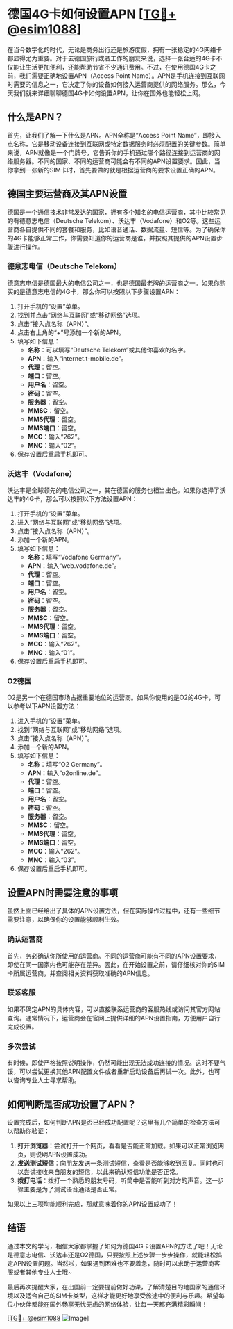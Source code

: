 # 德国4G卡如何设置APN [[TG💪+ @esim1088](https://t.me/s/esim1088)]

在当今数字化的时代，无论是商务出行还是旅游度假，拥有一张稳定的4G网络卡都显得尤为重要。对于去德国旅行或者工作的朋友来说，选择一张合适的4G卡不仅能让生活更加便利，还能帮助节省不少通讯费用。不过，在使用德国4G卡之前，我们需要正确地设置APN（Access Point Name）。APN是手机连接到互联网时需要的信息之一，它决定了你的设备如何接入运营商提供的网络服务。那么，今天我们就来详细聊聊德国4G卡如何设置APN，让你在国外也能轻松上网。

## 什么是APN？

首先，让我们了解一下什么是APN。APN全称是“Access Point Name”，即接入点名称，它是移动设备连接到互联网或特定数据服务时必须配置的关键参数。简单来说，APN就像是一个门牌号，它告诉你的手机通过哪个路径连接到运营商的网络服务器。不同的国家、不同的运营商可能会有不同的APN设置要求。因此，当你拿到一张新的SIM卡时，首先要做的就是根据运营商的要求设置正确的APN。

## 德国主要运营商及其APN设置

德国是一个通信技术非常发达的国家，拥有多个知名的电信运营商，其中比较常见的有德意志电信（Deutsche Telekom）、沃达丰（Vodafone）和O2等。这些运营商各自提供不同的套餐和服务，比如语音通话、数据流量、短信等。为了确保你的4G卡能够正常工作，你需要知道你的运营商是谁，并按照其提供的APN设置步骤进行操作。

### 德意志电信（Deutsche Telekom）

德意志电信是德国最大的电信公司之一，也是德国最老牌的运营商之一。如果你购买的是德意志电信的4G卡，那么你可以按照以下步骤设置APN：

1. 打开手机的“设置”菜单。
2. 找到并点击“网络与互联网”或“移动网络”选项。
3. 点击“接入点名称（APN）”。
4. 点击右上角的“+”号添加一个新的APN。
5. 填写如下信息：
   - **名称**：可以填写“Deutsche Telekom”或其他你喜欢的名字。
   - **APN**：输入“internet.t-mobile.de”。
   - **代理**：留空。
   - **端口**：留空。
   - **用户名**：留空。
   - **密码**：留空。
   - **服务器**：留空。
   - **MMSC**：留空。
   - **MMS代理**：留空。
   - **MMS端口**：留空。
   - **MCC**：输入“262”。
   - **MNC**：输入“02”。
6. 保存设置后重启手机即可。

### 沃达丰（Vodafone）

沃达丰是全球领先的电信公司之一，其在德国的服务也相当出色。如果你选择了沃达丰的4G卡，那么可以按照以下方法设置APN：

1. 打开手机的“设置”菜单。
2. 进入“网络与互联网”或“移动网络”选项。
3. 点击“接入点名称（APN）”。
4. 添加一个新的APN。
5. 填写如下信息：
   - **名称**：填写“Vodafone Germany”。
   - **APN**：输入“web.vodafone.de”。
   - **代理**：留空。
   - **端口**：留空。
   - **用户名**：留空。
   - **密码**：留空。
   - **服务器**：留空。
   - **MMSC**：留空。
   - **MMS代理**：留空。
   - **MMS端口**：留空。
   - **MCC**：输入“262”。
   - **MNC**：输入“01”。
6. 保存设置后重启手机即可。

### O2德国

O2是另一个在德国市场占据重要地位的运营商。如果你使用的是O2的4G卡，可以参考以下APN设置方法：

1. 进入手机的“设置”菜单。
2. 找到“网络与互联网”或“移动网络”选项。
3. 点击“接入点名称（APN）”。
4. 添加一个新的APN。
5. 填写如下信息：
   - **名称**：填写“O2 Germany”。
   - **APN**：输入“o2online.de”。
   - **代理**：留空。
   - **端口**：留空。
   - **用户名**：留空。
   - **密码**：留空。
   - **服务器**：留空。
   - **MMSC**：留空。
   - **MMS代理**：留空。
   - **MMS端口**：留空。
   - **MCC**：输入“262”。
   - **MNC**：输入“03”。
6. 保存设置后重启手机即可。

## 设置APN时需要注意的事项

虽然上面已经给出了具体的APN设置方法，但在实际操作过程中，还有一些细节需要注意，以确保你的设置能够顺利生效。

### 确认运营商

首先，务必确认你所使用的运营商。不同的运营商可能有不同的APN设置要求，即使在同一国家内也可能存在差异。因此，在开始设置之前，请仔细核对你的SIM卡所属运营商，并查阅相关资料获取准确的APN信息。

### 联系客服

如果不确定APN的具体内容，可以直接联系运营商的客服热线或访问其官方网站查询。通常情况下，运营商会在官网上提供详细的APN设置指南，方便用户自行完成设置。

### 多次尝试

有时候，即使严格按照说明操作，仍然可能出现无法成功连接的情况。这时不要气馁，可以尝试更换其他APN配置文件或者重新启动设备后再试一次。此外，也可以咨询专业人士寻求帮助。

## 如何判断是否成功设置了APN？

设置完成后，如何判断APN是否已经成功配置呢？这里有几个简单的检查方法可以帮助你验证：

1. **打开浏览器**：尝试打开一个网页，看看是否能正常加载。如果可以正常浏览网页，则说明APN设置成功。
2. **发送测试短信**：向朋友发送一条测试短信，查看是否能够收到回复。同时也可以尝试接收来自朋友的短信，以此来确认短信功能是否正常。
3. **拨打电话**：拨打一个熟悉的朋友号码，听筒中是否能听到对方的声音。这一步骤主要是为了测试语音通话是否正常。

如果以上三项均能顺利完成，那就意味着你的APN设置成功了！

## 结语

通过本文的学习，相信大家都掌握了如何为德国4G卡设置APN的方法了吧！无论是德意志电信、沃达丰还是O2德国，只要按照上述步骤一步步操作，就能轻松搞定APN设置问题。当然啦，如果遇到困难也不要着急，随时可以求助于运营商客服或者其他专业人士哦~

最后再次提醒大家，在出国前一定要提前做好功课，了解清楚目的地国家的通信环境以及适合自己的SIM卡类型，这样才能更好地享受旅途中的便利与乐趣。希望每位小伙伴都能在国外畅享无忧无虑的网络体验，让每一天都充满精彩瞬间！

[[TG💪+ @esim1088](https://t.me/s/esim1088) ![Image](https://i.postimg.cc/4NQfJmqS/Snipaste-2025-05-13-00-14-12.png)]